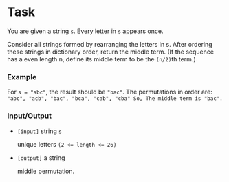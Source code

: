 # Task
You are given a string `s`. Every letter in `s` appears once.

Consider all strings formed by rearranging the letters in s. After ordering these strings in dictionary order, return the middle term. (If the sequence has a even length n, define its middle term to be the `(n/2)`th term.)

### Example
For `s = "abc"`, the result should be `"bac"`. The permutations in order are: `"abc", "acb", "bac", "bca", "cab", "cba" So, The middle term is "bac".`

### Input/Output
- `[input]` string `s`

    unique letters `(2 <= length <= 26)`

- `[output]` a string

    middle permutation.